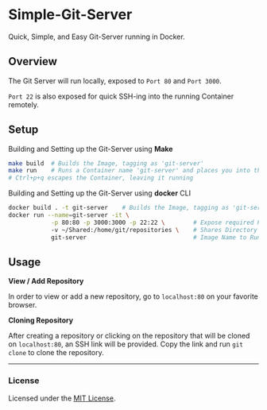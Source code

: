 # Simple-Git-Server
Quick, Simple, and Easy Git-Server running in Docker.

## Overview
The Git Server will run locally, exposed to `Port 80` and `Port 3000`.

`Port 22` is also exposed for quick SSH-ing into the running Container remotely.

## Setup
Building and Setting up the Git-Server using **Make**
```bash
make build  # Builds the Image, tagging as 'git-server'
make run    # Runs a Container name 'git-server' and places you into the Shell
# Ctrl+p+q escapes the Container, leaving it running
```

Building and Setting up the Git-Server using **docker** CLI
```bash
docker build . -t git-server    # Builds the Image, tagging as 'git-server'
docker run --name=git-server -it \
            -p 80:80 -p 3000:3000 -p 22:22 \        # Expose required Ports
            -v ~/Shared:/home/git/repositories \    # Shares Directory with Container, HAS to be Absolute Path!
            git-server                              # Image Name to Run
```

## Usage

**View / Add Repository**

In order to view or add a new repository, go to `localhost:80` on your favorite browser.


**Cloning Repository**

After creating a repository or clicking on the repository that will be cloned on `localhost:80`, an SSH link will be provided. Copy the link and run `git clone` to clone the repository.


---
### License
Licensed under the [MIT License](LICENSE).
